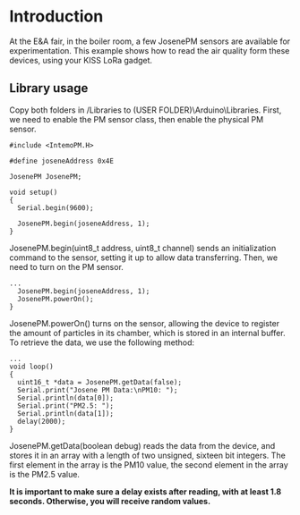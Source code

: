 # Introduction

At the E&A fair, in the boiler room, a few JosenePM sensors are available for experimentation. This example shows how to read the air quality form these devices, using your KISS LoRa gadget.


## Library usage
Copy both folders in /Libraries to (USER FOLDER)\Arduino\Libraries.
First, we need to enable the PM sensor class, then enable the physical PM sensor.
```
#include <IntemoPM.H>

#define joseneAddress 0x4E

JosenePM JosenePM;

void setup()
{
  Serial.begin(9600);

  JosenePM.begin(joseneAddress, 1);
}
```
JosenePM.begin(uint8_t address, uint8_t channel) sends an initialization command to the sensor, setting it up to allow data transferring.
Then, we need to turn on the PM sensor.
```
...
  JosenePM.begin(joseneAddress, 1);
  JosenePM.powerOn();
}
```
JosenePM.powerOn() turns on the sensor, allowing the device to register the amount of particles in its chamber, which is stored in an internal buffer. To retrieve the data, we use the following method:
```
...
void loop()
{
  uint16_t *data = JosenePM.getData(false);
  Serial.print("Josene PM Data:\nPM10: ");
  Serial.println(data[0]);
  Serial.print("PM2.5: ");
  Serial.println(data[1]);
  delay(2000);
}
```
JosenePM.getData(boolean debug) reads the data from the device, and stores it in an array with a length of two unsigned, sixteen bit integers. The first element in the array is the PM10 value, the second element in the array is the PM2.5 value.

**It is important to make sure a delay exists after reading, with at least 1.8 seconds. Otherwise, you will receive random values.**
